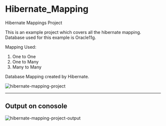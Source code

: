 # Hibernate_Mapping
Hibernate Mappings Project

This is an example project which covers all the hibernate mapping.
Database used for this example is Oracle11g.

Mapping Used:
1. One to One
2. One to Many
3. Many to Many

Database Mapping created by Hibernate.

![hibernate-mapping-project](https://user-images.githubusercontent.com/31382963/45620093-4084ae80-ba99-11e8-9f05-d3e6db4fea9b.PNG)


--------------------------------------------------------------------------
Output on conosole
--------------------------------------------------------------------------
![hibernate-mapping-project-output](https://user-images.githubusercontent.com/31382963/45620226-ca347c00-ba99-11e8-8bdf-fc895c79b2ff.PNG)
